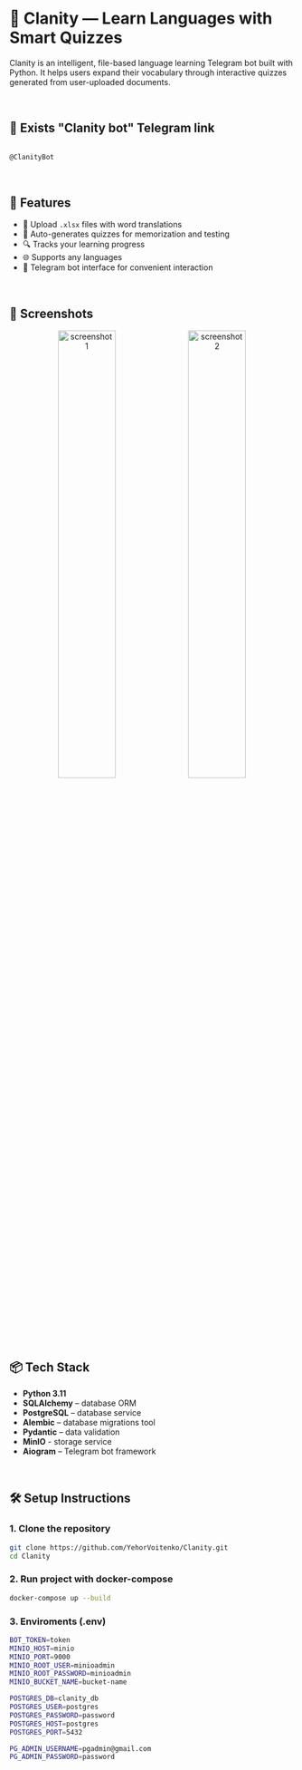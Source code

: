 # 🧠 Clanity — Learn Languages with Smart Quizzes

Clanity is an intelligent, file-based language learning Telegram bot built with Python. It helps users expand their vocabulary through interactive quizzes generated from user-uploaded documents.

</br>

## 🔗 Exists "Clanity bot" Telegram link
```bash

@ClanityBot

```

</br>

## 🚀 Features

- 📄 Upload `.xlsx` files with word translations
- 🧩 Auto-generates quizzes for memorization and testing
- 🔍 Tracks your learning progress
- 🌐 Supports any languages
- 🤖 Telegram bot interface for convenient interaction

</br>

## 📸 Screenshots
<p align="center">
  <img src="https://github.com/user-attachments/assets/30e36d6e-4fc8-4d2b-9788-9b36288f137c" alt="screenshot 1" width="45%" />
  <img src="https://github.com/user-attachments/assets/7bd3fd47-5cd0-465a-bb20-61d36ebab4ae" alt="screenshot 2" width="45%" />
</p>



</br>

## 📦 Tech Stack

- **Python 3.11**
- **SQLAlchemy** – database ORM
- **PostgreSQL** – database service
- **Alembic** – database migrations tool
- **Pydantic** – data validation
- **MinIO** - storage service
- **Aiogram** – Telegram bot framework


</br>

## 🛠️ Setup Instructions

### 1. Clone the repository

```bash
git clone https://github.com/YehorVoitenko/Clanity.git
cd Clanity
```

### 2. Run project with docker-compose

``` bash
docker-compose up --build
```

### 3. Enviroments (.env)
```bash
BOT_TOKEN=token
MINIO_HOST=minio
MINIO_PORT=9000
MINIO_ROOT_USER=minioadmin
MINIO_ROOT_PASSWORD=minioadmin
MINIO_BUCKET_NAME=bucket-name

POSTGRES_DB=clanity_db
POSTGRES_USER=postgres
POSTGRES_PASSWORD=password
POSTGRES_HOST=postgres
POSTGRES_PORT=5432

PG_ADMIN_USERNAME=pgadmin@gmail.com
PG_ADMIN_PASSWORD=password
```

